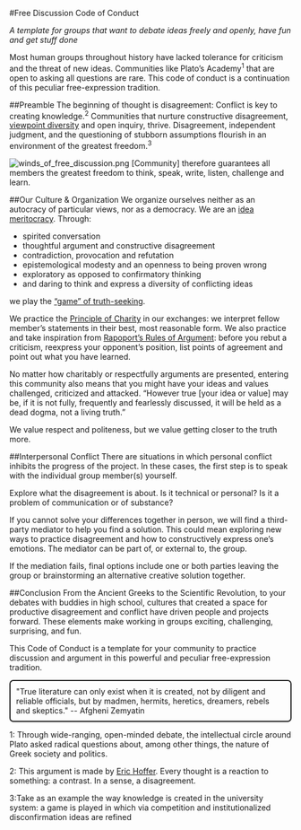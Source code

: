 #Free Discussion Code of Conduct

_A template for groups that want to debate ideas freely and openly, have fun and get stuff done_

Most human groups throughout history have lacked tolerance for criticism and the threat of new ideas. Communities like Plato’s Academy<sup>1</sup> that are open to asking all questions are rare. This code of conduct is a continuation of this peculiar free-expression tradition.

##Preamble
The beginning of thought is disagreement: Conflict is key to creating knowledge.<sup>2</sup> Communities that nurture constructive disagreement, [viewpoint diversity](https://righteousmind.com/viewpoint-diversity/) and open inquiry, thrive. Disagreement, independent judgment, and the questioning of stubborn assumptions flourish in an environment of the greatest freedom.<sup>3</sup>

![winds_of_free_discussion.png](winds_of_free_discussion.png)
[Community] therefore guarantees all members the greatest freedom to think, speak, write, listen, challenge and learn. 

##Our Culture & Organization
We organize ourselves neither as an autocracy of particular views, nor as a democracy. We are an [idea meritocracy](https://www.linkedin.com/pulse/key-bridgewaters-success-real-idea-meritocracy-ray-dalio). Through:

- spirited conversation
- thoughtful argument and constructive disagreement
- contradiction, provocation and refutation 
- epistemological modesty and an openness to being proven wrong
- exploratory as opposed to confirmatory thinking
- and daring to think and express a diversity of conflicting ideas

we play the [“game” of truth-seeking](https://podscribe.app/feeds/http-joeroganexpjoeroganlibsynprocom-rss/episodes/826c632c21dc4cf6bdca6dec5921877e#00:12:42). 

We practice the [Principle of Charity](https://en.wikipedia.org/wiki/Principle_of_charity) in our exchanges: we interpret fellow member’s statements in their best, most reasonable form. We also practice and take inspiration from [Rapoport’s Rules of Argument](https://www.brainpickings.org/2014/03/28/daniel-dennett-rapoport-rules-criticism/): before you rebut a criticism, reexpress your opponent’s position, list points of agreement and point out what you have learned.

No matter how charitably or respectfully arguments are presented, entering this community also means that you might have your ideas and values challenged, criticized and attacked. “However true [your idea or value] may be, if it is not fully, frequently and fearlessly discussed, it will be held as a dead dogma, not a living truth.” 

We value respect and politeness, but we value getting closer to the truth more. 

##Interpersonal Conflict
There are situations in which personal conflict inhibits the progress of the project. In these cases, the first step is to speak with the individual group member(s) yourself.

Explore what the disagreement is about. Is it technical or personal? Is it a problem of communication or of substance? 

If you cannot solve your differences together in person, we will find a third-party mediator to help you find a solution. This could mean exploring new ways to practice disagreement and how to constructively express one’s emotions. The mediator can be part of, or external to, the group.

If the mediation fails, final options include one or both parties leaving the group or brainstorming an alternative creative solution together.

##Conclusion 
From the Ancient Greeks to the Scientific Revolution, to your debates with buddies in high school, cultures that created a space for productive disagreement and conflict have driven people and projects forward. These elements make working in groups exciting, challenging, surprising, and fun. 

This Code of Conduct is a template for your community to practice discussion and argument in this powerful and peculiar free-expression tradition.

<div class="bordered">"True literature can only exist when it is created, not by diligent and reliable officials, but by madmen, hermits, heretics, dreamers, rebels and skeptics." -- Afgheni Zemyatin
</div>


<style>
	.bordered {
		border-style: solid;
		border-width: 2px;
		border-margin: 6px;
		border-padding: 6px;
		padding: 10px;
		border-radius: 7px;
	}
</style>

<a name="myfootnote1">1</a>: Through wide-ranging, open-minded debate, the intellectual circle around Plato asked radical questions about, among other things, the nature of Greek society and politics. 

<a name="myfootnote2">2</a>: This argument is made by [Eric Hoffer](https://www.amazon.com/gp/product/1933435097/ref=dbs_a_def_rwt_bibl_vppi_i3). Every thought is a reaction to something: a contrast. In a sense, a disagreement.

<a name="myfootnote2">3</a>:Take as an example the way knowledge is created in the university system: a game is played in which via competition and institutionalized disconfirmation ideas are refined 